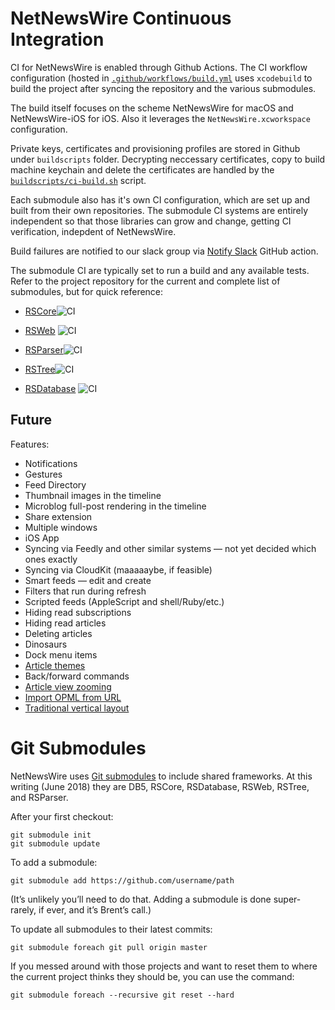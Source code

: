 # NetNewsWire Continuous Integration

CI for NetNewsWire is enabled through Github Actions. The CI workflow configuration (hosted in
[`.github/workflows/build.yml`](https://github.com/brentsimmons/NetNewsWire/blob/main/.github/workflows/build.yml)
uses `xcodebuild` to build the project after syncing the repository and the various submodules.

The build itself focuses on the scheme NetNewsWire for macOS and NetNewsWire-iOS for iOS. Also it leverages the
`NetNewsWire.xcworkspace` configuration.

Private keys, certificates and provisioning profiles are stored in Github under `buildscripts` folder. Decrypting neccessary certificates, copy to build machine keychain and delete the certificates are handled by the [`buildscripts/ci-build.sh`](https://github.com/Ranchero-Software/NetNewsWire/blob/main/buildscripts/ci-build.sh) script.

Each submodule also has it's own CI configuration, which are set up and built from
their own repositories. The submodule CI systems are entirely independent so that
those libraries can grow and change, getting CI verification, indepdent of NetNewsWire.

Build failures are notified to our slack group via [Notify Slack](https://github.com/8398a7/action-slack) GitHub action.

The submodule CI are typically set to run a build and any available tests. Refer to the
project repository for the current and complete list of submodules, but for quick reference:

- [RSCore](https://github.com/brentsimmons/RSCore)![CI](https://github.com/Ranchero-Software/RSCore/workflows/CI/badge.svg)

- [RSWeb](https://github.com/brentsimmons/RSWeb) ![CI](https://github.com/Ranchero-Software/RSWeb/workflows/CI/badge.svg)

- [RSParser](https://github.com/brentsimmons/RSParser)![CI](https://github.com/Ranchero-Software/RSParser/workflows/CI/badge.svg)

- [RSTree](https://github.com/brentsimmons/RSTree)![CI](https://github.com/Ranchero-Software/RSTree/workflows/CI/badge.svg)

- [RSDatabase](https://github.com/brentsimmons/RSDatabase) ![CI](https://github.com/Ranchero-Software/RSDatabase/workflows/CI/badge.svg)


## Future

Features:

* Notifications
* Gestures
* Feed Directory
* Thumbnail images in the timeline
* Microblog full-post rendering in the timeline
* Share extension
* Multiple windows
* iOS App
* Syncing via Feedly and other similar systems — not yet decided which ones exactly
* Syncing via CloudKit (maaaaaybe, if feasible)
* Smart feeds — edit and create
* Filters that run during refresh
* Scripted feeds (AppleScript and shell/Ruby/etc.)
* Hiding read subscriptions
* Hiding read articles
* Deleting articles
* Dinosaurs
* Dock menu items
* [Article themes](https://github.com/brentsimmons/NetNewsWire/issues/257)
* Back/forward commands
* [Article view zooming](https://github.com/brentsimmons/NetNewsWire/issues/38)
* [Import OPML from URL](https://github.com/brentsimmons/NetNewsWire/issues/136)
* [Traditional vertical layout](https://github.com/brentsimmons/NetNewsWire/issues/102)


# Git Submodules

NetNewsWire uses [Git submodules](https://git-scm.com/book/en/v2/Git-Tools-Submodules) to include shared frameworks. At this writing (June 2018) they are DB5, RSCore, RSDatabase, RSWeb, RSTree, and RSParser.

After your first checkout:

    git submodule init
    git submodule update

To add a submodule:

    git submodule add https://github.com/username/path

(It’s unlikely you’ll need to do that. Adding a submodule is done super-rarely, if ever, and it’s Brent’s call.)

To update all submodules to their latest commits:

    git submodule foreach git pull origin master

If you messed around with those projects and want to reset them to where the current project thinks
they should be, you can use the command:

    git submodule foreach --recursive git reset --hard
